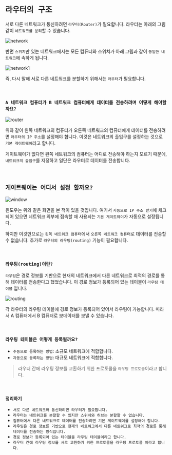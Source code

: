 # `라우터의 구조`

서로 다른 네트워크가 통신하려면 `라우터(Router)`가 필요합니다. 라우터는 아래의 그림 같이 `네트워크를 분리`할 수 있습니다. 

![network](https://img1.daumcdn.net/thumb/R1280x0/?scode=mtistory2&fname=https%3A%2F%2Fblog.kakaocdn.net%2Fdn%2Fd1dNhh%2FbtqK8jfM9mM%2F96H6yAjDdrxLWFWRrwTkJ0%2Fimg.png)

반면 `스위치`만 있는 네트워크에서는 모든 컴퓨터와 스위치가 아래 그림과 같이 `동일한 네트워크`에 속하게 됩니다. 

![network1](https://img1.daumcdn.net/thumb/R1280x0/?scode=mtistory2&fname=https%3A%2F%2Fblog.kakaocdn.net%2Fdn%2FbOJs1T%2FbtqK6OgKXYw%2FZY8ifac2eCtIztosOW71T0%2Fimg.png)

즉, 다시 말해 서로 다른 네트워크를 분할하기 위해서는 `라우터`가 필요합니다. 

<br>

### `A 네트워크 컴퓨터가 B 네트워크 컴퓨터에게 데이터를 전송하려며 어떻게 해야할까요?`

![router](https://img1.daumcdn.net/thumb/R1280x0/?scode=mtistory2&fname=https%3A%2F%2Fblog.kakaocdn.net%2Fdn%2FcVPfJs%2FbtqK4Jm17Qp%2FN5Mg7voU4CCuahBkiXN83k%2Fimg.png)

위와 같이 왼쪽 네트워크의 컴퓨터가 오른쪽 네트워크의 컴퓨터에게 데이터를 전송하려면 `라우터의 IP 주소`를 설정해야 합니다. 이것은 네트워크의 출입구를 설정하는 것으로 `기본 게이트웨이`라고 합니다. 

게이트웨이가 없다면 왼쪽 네트워크의 컴퓨터는 어디로 전송해야 하는지 모르기 때문에, `네트워크의 출입구`를 지정하고 일단은 라우터로 데이터를 전송합니다. 

<br>

## `게이트웨이는 어디서 설정 할까요?`

![window](https://img1.daumcdn.net/thumb/R1280x0/?scode=mtistory2&fname=https%3A%2F%2Fblog.kakaocdn.net%2Fdn%2FbFrWTg%2FbtqKMyzpvob%2FptIpwQtyUk1D8zTWGdKKh0%2Fimg.png)

윈도우는 위와 같은 화면을 본 적이 있을 것입니다. 여기서 `자동으로 IP 주소 받기`에 체크되어 있으면 네트워크 외부에 접속할 때 사용되는 `기본 게이트웨이`가 자동으로 설정됩니다. 

하지만 이것만으로는 `왼쪽 네트워크 컴퓨터`에서 `오른쪽 네트워크 컴퓨터`로 데이터를 전송할 수 없습니다. 추가로 `라우터의 라우팅(routing)` 기능이 필요합니다. 

<br>

### `라우팅(routing)이란?`

`라우팅`은 경로 정보를 기반으로 현재의 네트워크에서 다른 네트워크로 최적의 경로를 통해 데이터를 전송한다고 했었습니다. 
이 경로 정보가 등록되어 있는 테이블이 `라우팅 테이블` 입니다. 

![routing](https://img1.daumcdn.net/thumb/R1280x0/?scode=mtistory2&fname=https%3A%2F%2Fblog.kakaocdn.net%2Fdn%2FvJ9no%2FbtqKTFpVkcH%2FS09axPdPPJ028TED0xdJDK%2Fimg.png)

각 라우터의 라우팅 테이블에 경로 정보가 등록되어 있어서 라우팅이 가능합니다. 따라서 A 컴퓨터에서 B 컴퓨터로 보데이터를 보낼 수 있습니다. 

<br>

### `라우팅 테이블은 어떻게 등록될까요?`

- `수동으로 등록하는 방법`: 소규모 네트워크에 적합합니다. 
- `자동으로 등록하는 방법`: 대규모 네트워크에 적합합니다. 

> 라우터 간에 라우팅 정보를 교환하기 위한 프로토콜을 `라우팅 프로토콜`이라고 합니다. 

<br>

### `정리하기`

- `서로 다른 네트워크와 통신하려면 라우터가 필요합니다.`
- `라우터는 네트워크를 분할할 수 있지만 스위치와 허브는 분할할 수 없습니다.`
- `컴퓨터에서 다른 네트워크로 데이터를 전송하려면 기본 게이트웨이를 설정해야 합니다.`
- `라우팅은 경로 정보를 기반으로 현재의 네트워크에서 다른 네트워크로 최적의 경로를 통해 데이터를 전송하는 방식입니다.`
- `경로 정보가 등록되어 있는 테이블을 라우팅 테이블이라고 합니다.`
- `라우터 간에 라우팅 정보를 서로 교환하기 위한 프로토콜을 라우팅 프로토콜 이라고 합니다.`